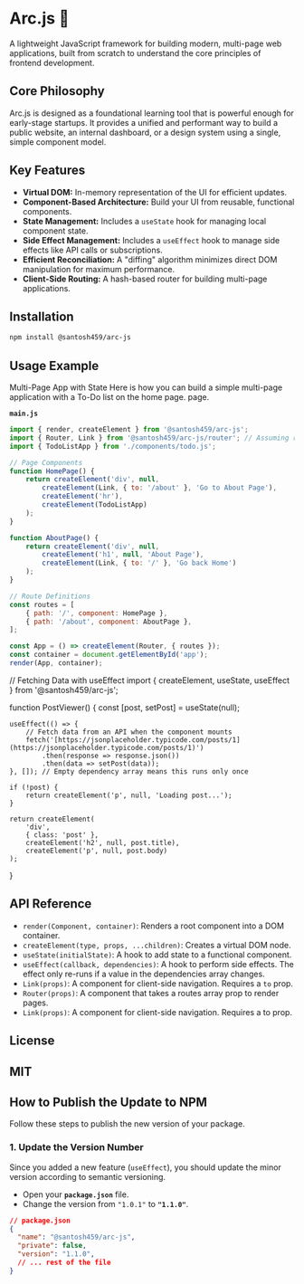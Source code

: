 # Arc.js 🚀

A lightweight JavaScript framework for building modern, multi-page web applications, built from scratch to understand the core principles of frontend development.

## Core Philosophy

Arc.js is designed as a foundational learning tool that is powerful enough for early-stage startups. It provides a unified and performant way to build a public website, an internal dashboard, or a design system using a single, simple component model.

## Key Features

* **Virtual DOM:** In-memory representation of the UI for efficient updates.
* **Component-Based Architecture:** Build your UI from reusable, functional components.
* **State Management:** Includes a `useState` hook for managing local component state.
* **Side Effect Management:** Includes a `useEffect` hook to manage side effects like API calls or subscriptions.
* **Efficient Reconciliation:** A "diffing" algorithm minimizes direct DOM manipulation for maximum performance.
* **Client-Side Routing:** A hash-based router for building multi-page applications.

## Installation

```bash
npm install @santosh459/arc-js
```

## Usage Example

Multi-Page App with State
Here is how you can build a simple multi-page application with a To-Do list on the home page. page.

**`main.js`**
```javascript
import { render, createElement } from '@santosh459/arc-js';
import { Router, Link } from '@santosh459/arc-js/router'; // Assuming router is exported
import { TodoListApp } from './components/todo.js';

// Page Components
function HomePage() {
    return createElement('div', null,
        createElement(Link, { to: '/about' }, 'Go to About Page'),
        createElement('hr'),
        createElement(TodoListApp)
    );
}

function AboutPage() {
    return createElement('div', null,
        createElement('h1', null, 'About Page'),
        createElement(Link, { to: '/' }, 'Go back Home')
    );
}

// Route Definitions
const routes = [
    { path: '/', component: HomePage },
    { path: '/about', component: AboutPage },
];

const App = () => createElement(Router, { routes });
const container = document.getElementById('app');
render(App, container);
```

// Fetching Data with useEffect
import { createElement, useState, useEffect } from '@santosh459/arc-js';

function PostViewer() {
const [post, setPost] = useState(null);

    useEffect(() => {
        // Fetch data from an API when the component mounts
        fetch('[https://jsonplaceholder.typicode.com/posts/1](https://jsonplaceholder.typicode.com/posts/1)')
            .then(response => response.json())
            .then(data => setPost(data));
    }, []); // Empty dependency array means this runs only once

    if (!post) {
        return createElement('p', null, 'Loading post...');
    }

    return createElement(
        'div',
        { class: 'post' },
        createElement('h2', null, post.title),
        createElement('p', null, post.body)
    );
}

## API Reference

* `render(Component, container)`: Renders a root component into a DOM container.
* `createElement(type, props, ...children)`: Creates a virtual DOM node.
* `useState(initialState)`: A hook to add state to a functional component.
* `useEffect(callback, dependencies)`: A hook to perform side effects. The effect only re-runs if a value in the dependencies array changes.
* `Link(props)`: A component for client-side navigation. Requires a `to` prop.
* `Router(props)`: A component that takes a routes array prop to render pages.
* `Link(props)`: A component for client-side navigation. Requires a to prop.

## License

MIT
--

## How to Publish the Update to NPM

Follow these steps to publish the new version of your package.

### 1. Update the Version Number

Since you added a new feature (`useEffect`), you should update the minor version according to semantic versioning.

* Open your **`package.json`** file.
* Change the version from `"1.0.1"` to **`"1.1.0"`**.

```json
// package.json
{
  "name": "@santosh459/arc-js",
  "private": false,
  "version": "1.1.0", 
  // ... rest of the file
}